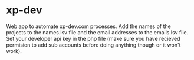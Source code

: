 xp-dev
======

Web app to automate xp-dev.com processes.  Add the names of the projects to the names.lsv file and the email addresses
to the emails.lsv file.  Set your developer api key in the php file (make sure you have recieved permision to add
sub accounts before doing anything though or it won't work).
